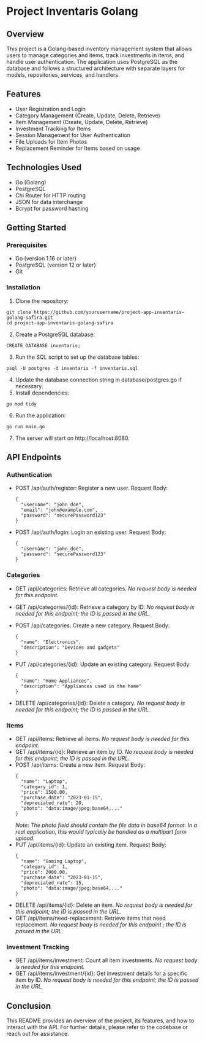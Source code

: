 # Project Inventaris Golang
## Overview
This project is a Golang-based inventory management system that allows users to manage categories and items, track investments in items, and handle user authentication. The application uses PostgreSQL as the database and follows a structured architecture with separate layers for models, repositories, services, and handlers.

## Features
- User Registration and Login
- Category Management (Create, Update, Delete, Retrieve)
- Item Management (Create, Update, Delete, Retrieve)
- Investment Tracking for Items
- Session Management for User Authentication
- File Uploads for Item Photos
- Replacement Reminder for Items based on usage
  
## Technologies Used
- Go (Golang)
- PostgreSQL
- Chi Router for HTTP routing
- JSON for data interchange
- Bcrypt for password hashing

## Getting Started
### Prerequisites
- Go (version 1.16 or later)
- PostgreSQL (version 12 or later)
- Git

### Installation
1. Clone the repository:
```
git clone https://github.com/yourusername/project-app-inventaris-golang-safira.git
cd project-app-inventaris-golang-safira
```
2. Create a PostgreSQL database:
```
CREATE DATABASE inventaris;
```
3. Run the SQL script to set up the database tables:
```
psql -U postgres -d inventaris -f inventaris.sql
```
4. Update the database connection string in database/postgres.go if necessary.
5. Install dependencies:
```
go mod tidy
```
6. Run the application:
```
go run main.go
```
7. The server will start on http://localhost:8080.

## API Endpoints
### Authentication
- POST /api/auth/register: Register a new user.
  Request Body:
  ```
  {
    "username": "john_doe",
    "email": "john@example.com",
    "password": "securePassword123"
  }
  ```
- POST /api/auth/login: Login an existing user.
  Request Body:
  ```
  {
    "username": "john_doe",
    "password": "securePassword123"
  }
  ```
### Categories
- GET /api/categories: Retrieve all categories.
  _No request body is needed for this endpoint._
- GET /api/categories/{id}: Retrieve a category by ID.
  _No request body is needed for this endpoint; the ID is passed in the URL._

- POST /api/categories: Create a new category.
  Request Body:
  ```
  {
    "name": "Electronics",
    "description": "Devices and gadgets"
  }
  ```
- PUT /api/categories/{id}: Update an existing category.
  Request Body:
  ```
  {
    "name": "Home Appliances",
    "description": "Appliances used in the home"
  }
  ```
- DELETE /api/categories/{id}: Delete a category.
  _No request body is needed for this endpoint; the ID is passed in the URL._

### Items
- GET /api/items: Retrieve all items.
  _No request body is needed for this endpoint._
- GET /api/items/{id}: Retrieve an item by ID.
  _No request body is needed for this endpoint; the ID is passed in the URL._
- POST /api/items: Create a new item.
  Request Body:
  ```
  {
    "name": "Laptop",
    "category_id": 1,
    "price": 1500.00,
    "purchase_date": "2023-01-15",
    "depreciated_rate": 20,
    "photo": "data:image/jpeg;base64,..."
  }
  ```
  _Note: The photo field should contain the file data in base64 format. In a real application, this would typically be handled as a multipart form upload._
- PUT /api/items/{id}: Update an existing item.
  Request Body:
  ```
  {
    "name": "Gaming Laptop",
    "category_id": 1,
    "price": 2000.00,
    "purchase_date": "2023-01-15",
    "depreciated_rate": 15,
    "photo": "data:image/jpeg;base64,..."
  }
  ```
- DELETE /api/items/{id}: Delete an item.
  _No request body is needed for this endpoint; the ID is passed in the URL._
- GET /api/items/need-replacement: Retrieve items that need replacement.
  _No request body is needed for this endpoint ; the ID is passed in the URL._
### Investment Tracking
- GET /api/items/investment: Count all item investments.
  _No request body is needed for this endpoint._
- GET /api/items/investment/{id}: Get investment details for a specific item by ID.
  _No request body is needed for this endpoint; the ID is passed in the URL._

## Conclusion
This README provides an overview of the project, its features, and how to interact with the API. For further details, please refer to the codebase or reach out for assistance.
